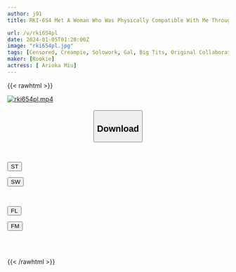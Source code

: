 ```yaml
---
author: j91
title: RKI-654 Met A Woman Who Was Physically Compatible With Me Through A Genital Matching App.I Didn't Like Her Appearance Or Personality At All, But I Finally Found My Destined Punchline, Miu Arioka.

url: /v/rki654pl
date: 2024-01-05T01:20:00Z
image: "rki654pl.jpg"
tags: [Censored, Creampie, Solowork, Gal, Big Tits, Original Collaboration	]
maker: [Rookie]
actress: [ Arioka Miu]
---
```



{{< rawhtml >}}

<div class="video" data-videoid="G9GeGZKYOmu1gGB">
    <a href="javascript:;">
        <img src="/v/rki654pl/rki654pl.jpg" width="WIDTH" height="HEIGHT" alt="rki654pl.mp4" loading="lazy">
    </a>
</div>

<script type="text/javascript" src="https://j91.asia/asset/on-demand-st.js"></script>

<br>
  <link rel="stylesheet" href="https://j91.asia/asset/bs5.css">
  
  <center>
  <button class="btn btn-primary" type="button" data-bs-toggle="collapse" data-bs-target=".multi-collapse" aria-expanded="false" aria-controls="multiCollapseExample1 multiCollapseExample2"><h2>Download</h2></button></center>
</p>
<div class="row">
  <div class="col">
    <div class="collapse multi-collapse" id="multiCollapseExample1">
      <div class="card card-body">
	      	      <br>
<div class="buttons">  
<p><a href="https://streamtape.to/v/G9GeGZKYOmu1gGB" target="_blank"><button class="btn-hover color-3"><i class="fa fa-download"></i> ST</button></a></p>
<p><a href="https://flaswish.com/21o0enhm97s6" target="_blank"><button class="btn-hover color-2"><i class="fa fa-download"></i> SW</button></a></p></div>
    </div>
  </div>
</div>
  <div class="col">
    <div class="collapse multi-collapse" id="multiCollapseExample2">
      <div class="card card-body">
	      <br>
<div class="buttons">
<p><a href="javascript:;" target="_blank"><button class="btn-hover color-9"><i class="fa fa-download"></i> FL</button></a></p>
<p><a href="javascript:;" target="_blank"><button class="btn-hover color-8"><i class="fa fa-download"></i> FM</button></a></p></div>
<br><br>
      </div>
    </div>
  </div>
</div>

{{< /rawhtml >}}